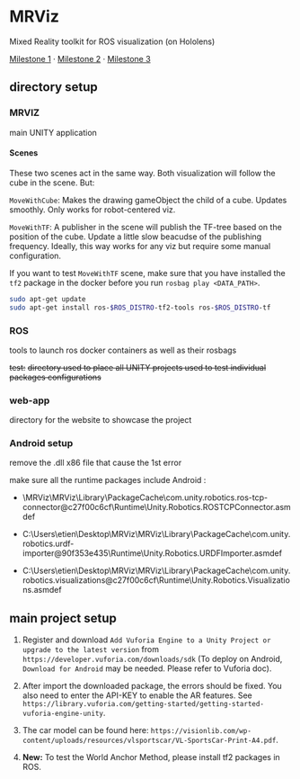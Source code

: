 # MRViz

Mixed Reality toolkit for ROS visualization (on Hololens)

[Milestone 1](./milestone_1.pdf) · [Milestone 2](./milestone_2.pdf) · [Milestone 3](./Milestone_3.pdf)

## directory setup

### MRVIZ

main UNITY application

#### Scenes

These two scenes act in the same way. Both visualization will follow the cube in the scene. But:

`MoveWithCube`: Makes the drawing gameObject the child of a cube. Updates smoothly. Only works for robot-centered viz.

`MoveWithTF`: A publisher in the scene will publish the TF-tree based on the position of the cube. Update a little slow beacudse of the publishing frequency. Ideally, this way works for any viz but require some manual configuration.

If you want to test `MoveWithTF` scene, make sure that you have installed the `tf2` package in the docker before you run `rosbag play <DATA_PATH>`.

```sh
sudo apt-get update
sudo apt-get install ros-$ROS_DISTRO-tf2-tools ros-$ROS_DISTRO-tf
```

### ROS

tools to launch ros docker containers as well as their rosbags

~~test:~~
~~directory used to place all UNITY projects used to test individual packages configurations~~

### web-app

directory for the website to showcase the project

### Android setup 

remove the .dll x86 file that cause the 1st error

make sure all the runtime packages include Android : 

- \MRViz\MRViz\Library\PackageCache\com.unity.robotics.ros-tcp-connector@c27f00c6cf\Runtime\Unity.Robotics.ROSTCPConnector.asmdef

- C:\Users\etien\Desktop\MRViz\MRViz\Library\PackageCache\com.unity.robotics.urdf-importer@90f353e435\Runtime\Unity.Robotics.URDFImporter.asmdef

- C:\Users\etien\Desktop\MRViz\MRViz\Library\PackageCache\com.unity.robotics.visualizations@c27f00c6cf\Runtime\Unity.Robotics.Visualizations.asmdef

## main project setup

1. Register and download `Add Vuforia Engine to a Unity Project or upgrade to the latest version` from `https://developer.vuforia.com/downloads/sdk` (To deploy on Android, `Download for Android` may be needed. Please refer to Vuforia doc).

2. After import the downloaded package, the errors should be fixed. You also need to enter the API-KEY to enable the AR features. See `https://library.vuforia.com/getting-started/getting-started-vuforia-engine-unity`.

3. The car model can be found here: `https://visionlib.com/wp-content/uploads/resources/vlsportscar/VL-SportsCar-Print-A4.pdf`.


4. **New:** To test the World Anchor Method, please install tf2 packages in ROS.
